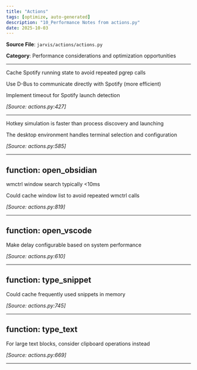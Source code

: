```yaml
---
title: "Actions"
tags: [optimize, auto-generated]
description: "10_Performance Notes from actions.py"
date: 2025-10-03
---
```


**Source File**: `jarvis/actions/actions.py`

**Category**: Performance considerations and optimization opportunities

---

<a id="general-1"></a>

Cache Spotify running state to avoid repeated pgrep calls

Use D-Bus to communicate directly with Spotify (more efficient)

Implement timeout for Spotify launch detection

*[Source: actions.py:427]*

---

<a id="general-2"></a>

Hotkey simulation is faster than process discovery and launching

The desktop environment handles terminal selection and configuration

*[Source: actions.py:585]*

---

## function: open_obsidian

<a id="function:-open_obsidian-1"></a>

wmctrl window search typically <10ms

Could cache window list to avoid repeated wmctrl calls

*[Source: actions.py:819]*

---

## function: open_vscode

<a id="function:-open_vscode-1"></a>

Make delay configurable based on system performance

*[Source: actions.py:610]*

---

## function: type_snippet

<a id="function:-type_snippet-1"></a>

Could cache frequently used snippets in memory

*[Source: actions.py:745]*

---

## function: type_text

<a id="function:-type_text-1"></a>

For large text blocks, consider clipboard operations instead

*[Source: actions.py:669]*

---
